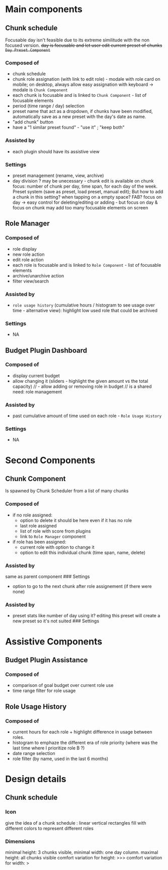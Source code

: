 # Main components
## Chunk schedule
Focusable day isn't feasible due to its extreme similitude with the non focused version.
~~day is focusable and let user edit current preset of chunks `Day Preset Component`~~
### Composed of
  - chunk schedule
  - chunk role assignation (with link to edit role) - modale with role card on mobile; on desktop, always allow easy assignation with keyboard -> modale is `Chunk Component`
  - each chunk is focusable and is linked to `Chunk Component` - list of focusable elements
  - period (time range / day) selection
  - preset name that act as a dropdown, if chunks have been modified, automatically save as a new preset with the day's date as name.
  - "add chunk" button
  - have a "1 similar preset found" - "use it" ; "keep both"
### Assisted by
  - each plugin should have its assistive view
### Settings
  - preset management (rename, view, archive)
  - day division ? may be unecessary - chunk edit is available on chunk focus: number of chunk per day, time span, for each day of the week. Preset system (save as preset, load preset, manual edit);
  But how to add a chunk in this setting? when tapping on a empty space? FAB? focus on day -> easy control for deleting/editing or adding - but focus on day & focus on chunk may add too many focusable elements on screen

## Role Manager
### Composed of
  - role display
  - new role action
  - edit role action
  - each role is focusable and is linked to `Role Component` - list of focusable elements
  - archive/unarchive action
  - filter view/search
### Assisted by
  - `role usage history` (cumulative hours / histogram to see usage over time - alternative view): highlight low used role that could be archived
### Settings
  - NA

## Budget Plugin Dashboard
### Composed of
  - display current budget
  - allow changing it (sliders - highlight the given amount vs the total capacity)
  // - allow adding or removing role in budget // is a shared need: role management
### Assisted by
  - past cumulative amount of time used on each role - `Role Usage History`
### Settings
  - NA

# Second Components
## Chunk Component
Is spawned by Chunk Scheduler from a list of many chunks
### Composed of
  - if no role assigned:
    - option to delete it should be here even if it has no role
    - last role assigned
    - list of role with score from plugins
    - link to `Role Manager` component
  - if role has been assigned:
    - current role with option to change it
    - option to edit this individual chunk (time span, name, delete)
### Assisted by
  same as parent component
### Settings
  - option to go to the next chunk after role assignement (if there were none)

### Assisted by
  - preset stats like number of day using it? editing this preset will create a new preset so it's not suited
### Settings

# Assistive Components
## Budget Plugin Assistance
### Composed of
  - comparison of goal budget over current role use
  - time range filter for role usage

## Role Usage History
### Composed of
  - current hours for each role + highlight difference in usage between roles.
  - histogram to emphaze the different era of role priority (where was the last time where I prioritize role B ?)
  - date range selection
  - role filter (by name, used in the last 6 months)

# Design details
## Chunk schedule
### Icon
give the idea of a chunk schedule : linear vertical rectangles fill with different colors to represent different roles
### Dimensions
minimal height: 3 chunks visible, minimal width: one day column.
maximal height: all chunks visible
comfort variation for height: >>>
comfort variation for width: >